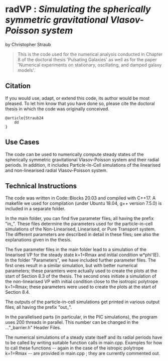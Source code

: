 # radVP : *Simulating the spherically symmetric gravitational Vlasov-Poisson system*
by Christopher Straub
> This is the code used for the numerical analysis conducted in Chapter 8 of the doctoral thesis 'Pulsating Galaxies' as well as for the paper 'Numerical experiments on stationary, oscillating, and damped galaxy models'. 

## Citation
If you would use, adapt, or extend this code, its author would be most pleased. To let him know that you have done so, please cite the doctoral thesis in which the code was originally conceived.
```
@article{Straub24
    dd
}
```

## Use Cases
The code can be used to numerically compute steady states of the spherically symmetric gravitational Vlasov-Poisson system and their radial periods.
In addition, it includes Particle-In-Cell simulations of the linearised and non-linearised radial Vlasov-Poisson system.

## Technical Instructions
The code was written in Code::Blocks 20.03 and compiled with C++17.
A makefile we used for compilation (under Ubuntu 18.04, g++ version 7.5.0) is included in a separate folder.

In the main folder, you can find five parameter files, all having the prefix "in_".
These files determine the parameters used for the particle-in-cell simulations of the Non-Linearised, Linearised, or Pure Transport system.
The different parameters are described in detail in these files; see also the explanations given in the thesis.

The five parameter files in the main folder lead to a simulation of the linearised VP for the steady state k=1=Rmax and initial condition w*phi'(E).
In the folder "Parameters", we have included further parameter files.
The first ones result in a similar simulation, but with better numerical parameters; these paramters were actually used to create the plots at the start of Section 8.3 of the thesis.
The second ones initiate a simulation of the non-linearised VP with initial condition close to the isotropic polytrope k=1=Rmax; these parameters were used to create the plots at the start of Section 8.4.

The outputs of the particle-in-cell simulations get printed in various output files, all having the prefix "out_". 

In the parallelised parts (in particular, in the PIC simulations), the program uses 200 threads in parallel.
This number can be changed in the ..."_barrier.h" Header Files.


The numerical simulations of a steady state itself and its radial periods have to be called by writing suitable function calls in main.cpp.
Examples for how to call these functions -- again in the case of the istropic polytrope k=1=Rmax -- are provided in main.cpp ; they are currently commented out.




